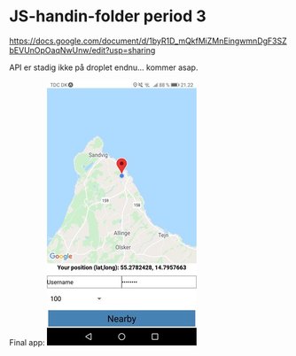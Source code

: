 # JS-handin-folder period 3

https://docs.google.com/document/d/1byR1D_mQkfMiZMnEingwmnDgF3SZbEVUnOpOaqNwUnw/edit?usp=sharing

API er stadig ikke på droplet endnu... kommer asap.

Final app:
![](app.jpg)
